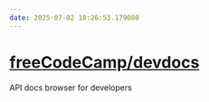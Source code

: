 ```yaml
---
date: 2025-07-02 18:26:53.179080
---
```


# [freeCodeCamp/devdocs](https://github.com/freeCodeCamp/devdocs)

API docs browser for developers